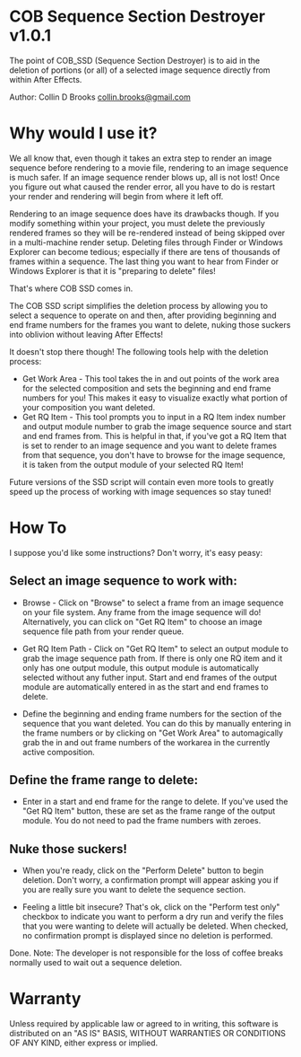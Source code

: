 COB Sequence Section Destroyer v1.0.1
===============

The point of COB_SSD (Sequence Section Destroyer) is to aid in the
deletion of portions (or all) of a selected image sequence directly from within
After Effects.

Author: Collin D Brooks <collin.brooks@gmail.com>

Why would I use it?
===================

We all know that, even though it takes an extra step to render an image
sequence before rendering to a movie file, rendering to an image sequence is
much safer. If an image sequence render blows up, all is not lost! Once you
figure out what caused the render error, all you have to do is restart your
render and rendering will begin from where it left off.

Rendering to an image sequence does have its drawbacks though. If you modify
something within your project, you must delete the previously rendered frames
so they will be re-rendered instead of being skipped over in a multi-machine
render setup. Deleting files through Finder or Windows Explorer can become
tedious; especially if there are tens of thousands of frames within a sequence.
The last thing you want to hear from Finder or Windows Explorer is that it is
"preparing to delete" files!

That's where COB SSD comes in.

The COB SSD script simplifies the deletion process by allowing you to select a
sequence to operate on and then, after providing beginning and end frame
numbers for the frames you want to delete, nuking those suckers into oblivion
without leaving After Effects!

It doesn't stop there though! The following tools help with the deletion
process:

 * Get Work Area - This tool takes the in and out points of the work area for
   the selected composition and sets the beginning and end frame numbers for
   you! This makes it easy to visualize exactly what portion of your
   composition you want deleted.
 * Get RQ Item - This tool prompts you to input in a RQ Item index
   number and output module number to grab the image sequence source and start
   and end frames from. This is helpful in that, if you've got a RQ Item that
   is set to render to an image sequence and you want to delete frames from
   that sequence, you don't have to browse for the image sequence, it is taken
   from the output module of your selected RQ Item!

Future versions of the SSD script will contain even more tools to greatly
speed up the process of working with image sequences so stay tuned!

How To
======

I suppose you'd like some instructions? Don't worry, it's easy peasy:

Select an image sequence to work with:
--------------------------------------

 * Browse - Click on "Browse" to select a frame from an image sequence on your
   file system. Any frame from the image sequence will do! Alternatively, you
   can click on "Get RQ Item" to choose an image sequence file path from
   your render queue.

 * Get RQ Item Path - Click on "Get RQ Item" to select an output module to grab
   the image sequence path from. If there is only one RQ item and it only has
   one output module, this output module is automatically selected without any
   futher input. Start and end frames of the output module are automatically
   entered in as the start and end frames to delete.

 * Define the beginning and ending frame numbers for the
   section of the sequence that you want deleted. You can do this by manually
   entering in the frame numbers or by clicking on "Get Work Area" to
   automagically grab the in and out frame numbers of the workarea in the
   currently active composition.

Define the frame range to delete:
---------------------------------
 * Enter in a start and end frame for the range to delete. If you've used the
   "Get RQ Item" button, these are set as the frame range of the output module.
   You do not need to pad the frame numbers with zeroes.

Nuke those suckers!
-------------------
 * When you're ready, click on the "Perform Delete" button to begin deletion.
   Don't worry, a confirmation prompt will appear asking you if you are really
   sure you want to delete the sequence section.

 * Feeling a little bit insecure? That's ok, click on the "Perform test only"
   checkbox to indicate you want to perform a dry run and verify the files that
   you were wanting to delete will actually be deleted. When checked, no
   confirmation prompt is displayed since no deletion is performed.

Done. Note: The developer is not responsible for the loss of coffee breaks
normally used to wait out a sequence deletion.

Warranty
========

Unless required by applicable law or agreed to in writing, this software is
distributed on an "AS IS" BASIS, WITHOUT WARRANTIES OR CONDITIONS OF ANY KIND,
either express or implied. 
